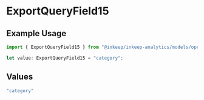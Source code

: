 # ExportQueryField15

## Example Usage

```typescript
import { ExportQueryField15 } from "@inkeep/inkeep-analytics/models/operations";

let value: ExportQueryField15 = "category";
```

## Values

```typescript
"category"
```